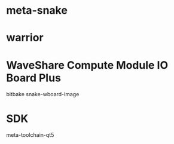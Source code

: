 # meta-snake
# warrior
# WaveShare Compute Module IO Board Plus
bitbake snake-wboard-image
#  SDK
meta-toolchain-qt5

